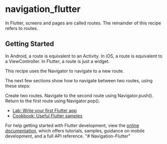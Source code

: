 # navigation_flutter

In Flutter, screens and pages are called routes. The remainder of this recipe refers to routes.

## Getting Started

In Android, a route is equivalent to an Activity. In iOS, a route is equivalent to a ViewController. In Flutter, a route is just a widget.

This recipe uses the Navigator to navigate to a new route.

The next few sections show how to navigate between two routes, using these steps:

Create two routes.
Navigate to the second route using Navigator.push().
Return to the first route using Navigator.pop().


- [Lab: Write your first Flutter app](https://docs.flutter.dev/get-started/codelab)
- [Cookbook: Useful Flutter samples](https://docs.flutter.dev/cookbook)

For help getting started with Flutter development, view the
[online documentation](https://docs.flutter.dev/), which offers tutorials,
samples, guidance on mobile development, and a full API reference.
"# Navigation-Flutter" 
